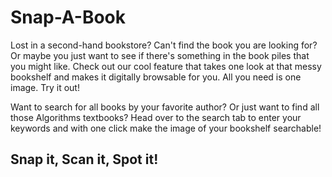 # Snap-A-Book
Lost in a second-hand bookstore? Can't find the book you are looking for? Or maybe you just want to see if there's something in the book piles that you might like. Check out our cool feature that takes one look at that messy bookshelf and makes it digitally browsable for you. All you need is one image. Try it out!  

Want to search for all books by your favorite author? Or just want to find all those Algorithms textbooks? Head over to the search tab to enter your keywords and with one click make the image of your bookshelf searchable!

## Snap it, Scan it, Spot it!

